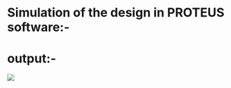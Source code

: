 # Simulation of the design in PROTEUS software:-


# output:-

![](https://939506.smushcdn.com/2600043/wp-content/uploads/2019/07/Prototype-Arduino-Circuit-Used-Automatic-Car-Wiper.jpg?lossy=0&strip=1&webp=1)

